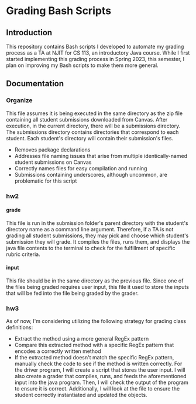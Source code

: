 # Grading Bash Scripts
## Introduction
This repository contains Bash scripts I developed to automate my grading process as a TA at NJIT for CS 113, an introductory Java course. While I first started implementing this grading process in Spring 2023, this semester, I plan on improving my Bash scripts to make them more general.
## Documentation
### Organize
This file assumes it is being executed in the same directory as the zip file containing all student submissions downloaded from Canvas. After execution, in the current directory, there will be a submissions directory. The submissions directory contains directories that correspond to each student. Each student's directory will contain their submission's files.
- Removes package declarations
- Addresses file naming issues that arise from multiple identically-named student submissions on Canvas
- Correctly names files for easy compilation and running
- Submissions containing underscores, although uncommon, are problematic for this script
### hw2
#### grade
This file is run in the submission folder's parent directory with the student's directory name as a command line argument. Therefore, if a TA is not grading all student submissions, they may pick and choose which student's submission they will grade. It compiles the files, runs them, and displays the java file contents to the terminal to check for the fulfillment of specific rubric criteria.
#### input
This file should be in the same directory as the previous file. Since one of the files being graded requires user input, this file it used to store the inputs that will be fed into the file being graded by the grader.
### hw3
As of now, I'm considering utilizing the following strategy for grading class definitions:
- Extract the method using a more general RegEx pattern
- Compare this extracted method with a specific RegEx pattern that encodes a correctly written method
- If the extracted method doesn't match the specific RegEx pattern, manually check the code to see if the method is written correctly.
For the driver program, I will create a script that stores the user input. I will also create a grader that compiles, runs, and feeds the aforementioned input into the java program. Then, I will check the output of the program to ensure it is correct. Additionally, I will look at the file to ensure the student correctly instantiated and updated the objects.
